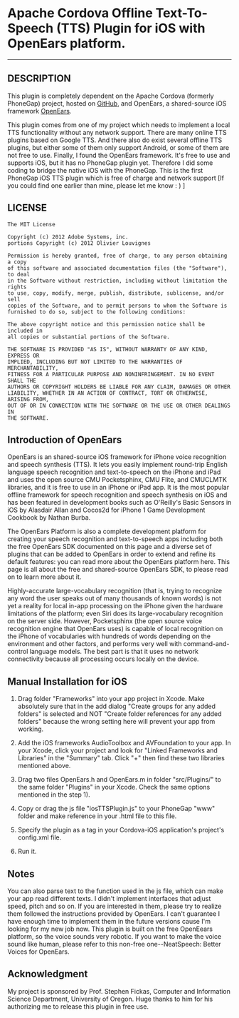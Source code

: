 # Apache Cordova Offline Text-To-Speech (TTS) Plugin for iOS with OpenEars platform.

---

## DESCRIPTION

This plugin is completely dependent on the Apache Cordova (formerly PhoneGap) project, hosted on [GitHub](http://github.com/apache), and OpenEars, a shared-source iOS framework [OpenEars](http://www.politepix.com/openears/).

This plugin comes from one of my project which needs to implement a local TTS functionality without any network support. There are many online TTS plugins based on Google TTS. And there also do exist several offline TTS plugins, but either some of them only support Android, or some of them are not free to use. Finally, I found the OpenEars framework. It's free to use and supports iOS, but it has no PhoneGap plugin yet. Therefore I did some coding to bridge the native iOS with the PhoneGap. This is the first PhoneGap iOS TTS plugin which is free of charge and network support [If you could find one earlier than mine, please let me know : ) ]

## LICENSE

	The MIT License
	
	Copyright (c) 2012 Adobe Systems, inc.
	portions Copyright (c) 2012 Olivier Louvignes
	
	Permission is hereby granted, free of charge, to any person obtaining a copy
	of this software and associated documentation files (the "Software"), to deal
	in the Software without restriction, including without limitation the rights
	to use, copy, modify, merge, publish, distribute, sublicense, and/or sell
	copies of the Software, and to permit persons to whom the Software is
	furnished to do so, subject to the following conditions:
	
	The above copyright notice and this permission notice shall be included in
	all copies or substantial portions of the Software.
	
	THE SOFTWARE IS PROVIDED "AS IS", WITHOUT WARRANTY OF ANY KIND, EXPRESS OR
	IMPLIED, INCLUDING BUT NOT LIMITED TO THE WARRANTIES OF MERCHANTABILITY,
	FITNESS FOR A PARTICULAR PURPOSE AND NONINFRINGEMENT. IN NO EVENT SHALL THE
	AUTHORS OR COPYRIGHT HOLDERS BE LIABLE FOR ANY CLAIM, DAMAGES OR OTHER
	LIABILITY, WHETHER IN AN ACTION OF CONTRACT, TORT OR OTHERWISE, ARISING FROM,
	OUT OF OR IN CONNECTION WITH THE SOFTWARE OR THE USE OR OTHER DEALINGS IN
	THE SOFTWARE.

## Introduction of OpenEars

OpenEars is an shared-source iOS framework for iPhone voice recognition and speech synthesis (TTS). It lets you easily implement round-trip English language speech recognition and text-to-speech on the iPhone and iPad and uses the open source CMU Pocketsphinx, CMU Flite, and CMUCLMTK libraries, and it is free to use in an iPhone or iPad app. It is the most popular offline framework for speech recognition and speech synthesis on iOS and has been featured in development books such as O'Reilly's Basic Sensors in iOS by Alasdair Allan and Cocos2d for iPhone 1 Game Development Cookbook by Nathan Burba.

The OpenEars Platform is also a complete development platform for creating your speech recognition and text-to-speech apps including both the free OpenEars SDK documented on this page and a diverse set of plugins that can be added to OpenEars in order to extend and refine its default features: you can read more about the OpenEars platform here. This page is all about the free and shared-source OpenEars SDK, to please read on to learn more about it.

Highly-accurate large-vocabulary recognition (that is, trying to recognize any word the user speaks out of many thousands of known words) is not yet a reality for local in-app processing on the iPhone given the hardware limitations of the platform; even Siri does its large-vocabulary recognition on the server side. However, Pocketsphinx (the open source voice recognition engine that OpenEars uses) is capable of local recognition on the iPhone of vocabularies with hundreds of words depending on the environment and other factors, and performs very well with command-and-control language models. The best part is that it uses no network connectivity because all processing occurs locally on the device.

## Manual Installation for iOS

1) Drag folder "Frameworks" into your app project in Xcode. Make absolutely sure that in the add dialog "Create groups for any added folders" is selected and NOT "Create folder references for any added folders" because the wrong setting here will prevent your app from working.

2) Add the iOS frameworks AudioToolbox and AVFoundation to your app. In your Xcode, click your project and look for "Linked Frameworks and Libraries" in the "Summary" tab. Click "+" then find these two libraries mentioned above.

3) Drag two files OpenEars.h and OpenEars.m in folder "src/Plugins/" to the same folder "Plugins" in your Xcode. Check the same options mentioned in the step 1).

4) Copy or drag the js file "iosTTSPlugin.js" to your PhoneGap "www" folder and make reference in your .html file to this file.

5) Specify the plugin as a <feature> tag in your Cordova-iOS application's project's config.xml file.

<feature name="OpenEarsTTS">
        <param name="ios-package" value="OpenEars" />
 </feature>

6) Run it.

## Notes

You can also parse text to the function used in the js file, which can make your app read different texts. I didn't implement interfaces that adjust speed, pitch and so on. If you are interested in them, please try to realize them followed the instructions provided by OpenEars. I can't guarantee I have enough time to implement them in the future versions cause I'm looking for my new job now. This plugin is built on the free OpenEears platform, so the voice sounds very robotic. If you want to make the voice sound like human, please refer to this non-free one--NeatSpeech: Better Voices for OpenEars.


## Acknowledgment

My project is sponsored by Prof. Stephen Fickas, Computer and Information Science Department, University of Oregon. Huge thanks to him for his authorizing me to release this plugin in free use.
